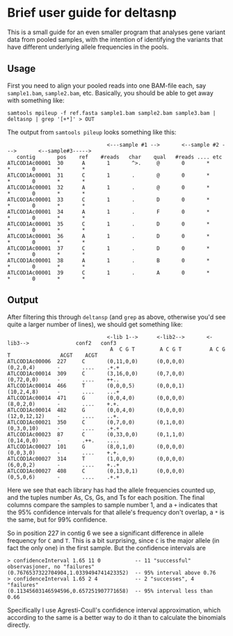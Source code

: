 # Brief user guide for deltasnp

This is a small guide for an even smaller program that analyses gene
variant data from pooled samples, with the intention of identifying
the variants that have different underlying allele frequencies in the
pools.

## Usage

First you need to align your pooled reads into one BAM-file each, say
`sample1.bam`, `sample2.bam`, etc.
Basically, you should be able to get away with something like:

~~~~~~
samtools mpileup -f ref.fasta sample1.bam sample2.bam sample3.bam | deltasnp | grep '[+*]' > OUT
~~~~~~

The output from `samtools pileup` looks something like this:

~~~~~~
                                <---sample #1 -->       <--sample #2 --->       <--sample#3----->  
   contig       pos    ref    #reads   char    qual   #reads .... etc
ATLCOD1Ac00001  30      A       1       ^>.     @       0       *       *       0       *       *
ATLCOD1Ac00001  31      C       1       .       @       0       *       *       0       *       *
ATLCOD1Ac00001  32      A       1       .       @       0       *       *       0       *       *
ATLCOD1Ac00001  33      C       1       .       D       0       *       *       0       *       *
ATLCOD1Ac00001  34      A       1       .       F       0       *       *       0       *       *
ATLCOD1Ac00001  35      C       1       .       D       0       *       *       0       *       *
ATLCOD1Ac00001  36      A       1       .       D       0       *       *       0       *       *
ATLCOD1Ac00001  37      C       1       .       D       0       *       *       0       *       *
ATLCOD1Ac00001  38      A       1       .       B       0       *       *       0       *       *
ATLCOD1Ac00001  39      C       1       .       A       0       *       *       0       *       *
~~~~~~

## Output

After filtering this through `deltansp` (and `grep` as above,
otherwise you'd see quite a larger number of lines), we should get
something like:

~~~~~~
                                <-lib 1-->      <-lib2-->       <-lib3-->               conf2   conf3
                                 A  C G T        A C G T         A C G T                ACGT    ACGT             
ATLCOD1Ac00006  227     C       (0,11,0,0)      (0,0,0,0)       (0,2,0,4)       -       ....    .+.+
ATLCOD1Ac00014  309     C       (3,16,0,0)      (0,7,0,0)       (0,72,0,0)      -       ....    ++..
ATLCOD1Ac00014  466     T       (0,0,0,5)       (0,0,0,1)       (10,2,4,8)      -       ....    ...+
ATLCOD1Ac00014  471     G       (0,0,4,0)       (0,0,0,0)       (8,0,2,0)       -       ....    +.+.
ATLCOD1Ac00014  482     G       (0,0,4,0)       (0,0,0,0)       (12,0,12,12)    -       ....    ..+.
ATLCOD1Ac00021  350     C       (0,7,0,0)       (0,1,0,0)       (0,3,0,10)      -       ....    .+.+
ATLCOD1Ac00023  87      C       (0,33,0,0)      (0,1,1,0)       (0,14,0,0)      -       .++.    ....
ATLCOD1Ac00027  101     G       (8,0,1,0)       (0,0,0,0)       (0,0,3,0)       -       ....    +.+.
ATLCOD1Ac00027  314     T       (1,0,0,9)       (0,0,0,0)       (6,0,0,2)       -       ....    +..+
ATLCOD1Ac00027  408     C       (0,13,0,1)      (0,0,0,0)       (0,5,0,6)       -       ....    .+.+
~~~~~~

Here we see that each library has had the allele frequencies counted
up, and the tuples number As, Cs, Gs, and Ts for each position.  The
final columns compare the samples to sample number 1, and a `+`
indicates that the 95% confidence intervals for that allele's
frequency don't overlap, a `*` is the same, but for 99% confidence.

So in position 227 in contig 6 we see a significant difference
in allele frequency for `C` and `T`.  This is a bit surprising, since
`C` is the major allele (in fact the only one) in the first sample.
But the confidence intervals are

~~~~~~
> confidenceInterval 1.65 11 0           -- 11 "successful" observasjoner, no "failures"
(0.7676537322704904,1.0339494741423352)  -- 95% interval above 0.76
> confidenceInterval 1.65 2 4            -- 2 "successes", 4 "failures"
(0.11345603146594596,0.657251907771658)  -- 95% interval less than 0.66
~~~~~~

Specifically I use Agresti-Coull's confidence interval approximation,
which according to the same is a better way to do it than to calculate
the binomials directly.
